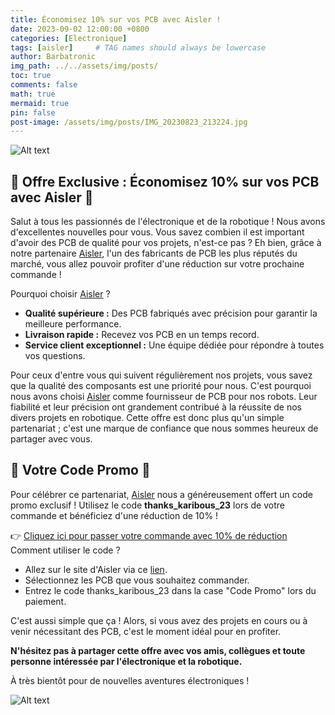```yaml
---
title: Économisez 10% sur vos PCB avec Aisler !
date: 2023-09-02 12:00:00 +0800
categories: [Electronique]
tags: [aisler]     # TAG names should always be lowercase
author: Barbatronic
img_path: ../../assets/img/posts/
toc: true
comments: false
math: true
mermaid: true
pin: false
post-image: /assets/img/posts/IMG_20230823_213224.jpg
---
```


![Alt text](aislerBandeau.png)

## 🎉 Offre Exclusive : Économisez 10% sur vos PCB avec Aisler 🎉

Salut à tous les passionnés de l'électronique et de la robotique ! Nous avons d'excellentes nouvelles pour vous. Vous savez combien il est important d'avoir des PCB de qualité pour vos projets, n'est-ce pas ? Eh bien, grâce à notre partenaire [Aisler](https://aisler.net/?utm_campaign=karibous_23), l'un des fabricants de PCB les plus réputés du marché, vous allez pouvoir profiter d'une réduction sur votre prochaine commande !

Pourquoi choisir [Aisler](https://aisler.net/?utm_campaign=karibous_23) ?

- **Qualité supérieure :** Des PCB fabriqués avec précision pour garantir la meilleure performance.
- **Livraison rapide :** Recevez vos PCB en un temps record.
- **Service client exceptionnel :** Une équipe dédiée pour répondre à toutes vos questions.

Pour ceux d'entre vous qui suivent régulièrement nos projets, vous savez que la qualité des composants est une priorité pour nous. C'est pourquoi nous avons choisi [Aisler](https://aisler.net/?utm_campaign=karibous_23) comme fournisseur de PCB pour nos robots. Leur fiabilité et leur précision ont grandement contribué à la réussite de nos divers projets en robotique. Cette offre est donc plus qu'un simple partenariat ; c'est une marque de confiance que nous sommes heureux de partager avec vous.

## 🎁 Votre Code Promo 🎁

Pour célébrer ce partenariat, [Aisler](https://aisler.net/?utm_campaign=karibous_23) nous a généreusement offert un code promo exclusif ! Utilisez le code **thanks_karibous_23** lors de votre commande et bénéficiez d'une réduction de 10% !

👉 [Cliquez ici pour passer votre commande avec 10% de réduction](https://aisler.net/?utm_campaign=karibous_23)
Comment utiliser le code ?

- Allez sur le site d'Aisler via ce [lien](https://aisler.net/?utm_campaign=karibous_23).
- Sélectionnez les PCB que vous souhaitez commander.
- Entrez le code thanks_karibous_23 dans la case "Code Promo" lors du paiement.

C'est aussi simple que ça ! Alors, si vous avez des projets en cours ou à venir nécessitant des PCB, c'est le moment idéal pour en profiter.

**N'hésitez pas à partager cette offre avec vos amis, collègues et toute personne intéressée par l'électronique et la robotique.**

À très bientôt pour de nouvelles aventures électroniques !

![Alt text](IMG_20230823_213224.jpg)